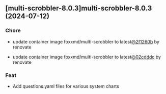 

## [multi-scrobbler-8.0.3]multi-scrobbler-8.0.3 (2024-07-12)

### Chore



- update container image foxxmd/multi-scrobbler to latest[@2f1260b](https://github.com/2f1260b) by renovate

- update container image foxxmd/multi-scrobbler to latest[@02cdddc](https://github.com/02cdddc) by renovate

### Feat



- Add questions.yaml files for various system charts